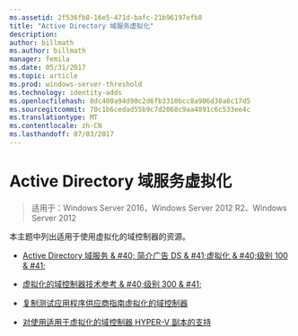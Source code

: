 ```yaml
---
ms.assetid: 2f536fb8-16e5-471d-bafc-21b96197efb8
title: "Active Directory 域服务虚拟化"
description: 
author: billmath
ms.author: billmath
manager: femila
ms.date: 05/31/2017
ms.topic: article
ms.prod: windows-server-threshold
ms.technology: identity-adds
ms.openlocfilehash: 8dc400a94d90c2d6fb3310bcc8a906d38a8c17d5
ms.sourcegitcommit: 70c1b6cedad55b9c7d2068c9aa4891c6c533ee4c
ms.translationtype: MT
ms.contentlocale: zh-CN
ms.lasthandoff: 07/03/2017
---
```

# <a name="active-directory-domain-services-virtualization"></a>Active Directory 域服务虚拟化

>适用于：Windows Server 2016，Windows Server 2012 R2、Windows Server 2012

本主题中列出适用于使用虚拟化的域控制器的资源。  
  
-   [Active Directory 域服务 & #40; 简介广告 DS & #41;虚拟化 & #40;级别 100 & #41;](../../../ad-ds/Introduction-to-Active-Directory-Domain-Services-AD-DS-Virtualization-Level-100.md)  
  
-   [虚拟化的域控制器技术参考 & #40;级别 300 & #41;](../../../ad-ds/deploy/virtual-dc/Virtualized-Domain-Controller-Technical-Reference--Level-300-.md)  
  
-   [复制测试应用程序供应商指南虚拟化的域控制器](../../../ad-ds/reference/virtual-dc/Virtualized-Domain-Controller-Cloning-Test-Guidance-for-Application-Vendors.md)  
  
-   [对使用适用于虚拟化的域控制器 HYPER-V 副本的支持](../../../ad-ds/get-started/virtual-dc/Support-for-using-Hyper-V-Replica-for-virtualized-domain-controllers.md)  
  


